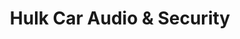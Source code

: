 ---
title: "Hulk Car Audio & Security"
url: /guadalupe/hulk-car-audio-y-security/
shop: piezas de automóviles
---